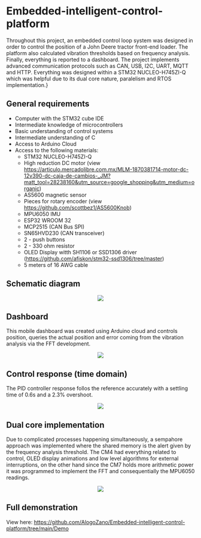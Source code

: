 # Embedded-intelligent-control-platform

Throughout this project, an embedded control loop system was designed in order to control the position of a John Deere tractor front-end loader. The platform also calculated vibration thresholds based on frequency analysis. Finally, everything is reported to a dashboard. The project implements advanced communication protocols such as CAN, USB, I2C, UART, MQTT and HTTP. Everything was designed within a STM32 NUCLEO-H745ZI-Q which was helpful due to its dual core nature, paralelism and RTOS implementation.}

## General requirements
* Computer with the STM32 cube IDE
* Intermediate knowledge of microcontrollers
* Basic understanding of control systems
* Intermediate understanding of C
* Access to Arduino Cloud 
* Access to the following materials:
  * STM32 NUCLEO-H745ZI-Q 
  * High reduction DC motor (view https://articulo.mercadolibre.com.mx/MLM-1870381714-motor-dc-12v390-dc-caja-de-cambios-_JM?matt_tool=28238160&utm_source=google_shopping&utm_medium=organic)
  * AS5600 magnetic sensor
  * Pieces for rotary encoder (view https://github.com/scottbez1/AS5600Knob)
  * MPU6050 IMU
  * ESP32 WROOM 32
  * MCP2515 (CAN Bus SPI)
  * SN65HVD230 (CAN transceiver)
  * 2 - push buttons
  * 2 - 330 ohm resistor
  * OLED Display witth SH1106 or SSD1306 driver (https://github.com/afiskon/stm32-ssd1306/tree/master)
  * 5 meters of 16 AWG cable
 
## Schematic diagram
<p align="center">
<img src="https://github.com/AlogoZano/Embedded-intelligent-control-platform/assets/160699916/5e30e50e-0bb3-4c6c-8b05-f9ddd1a9df8b"/>
</p>

## Dashboard
This mobile dashboard was created using Arduino cloud and controls position, queries the actual position and error coming from the vibration analysis via the FFT development.
<p align="center">
<img src="https://github.com/AlogoZano/Embedded-intelligent-control-platform/assets/160699916/b01e0992-a99c-4e3f-a558-ee4340a9a0b3"/>
</p>

## Control response (time domain)
The PID controller response follos the reference accurately with a settling time of 0.6s and a 2.3% overshoot.
<p align="center">
<img src="https://github.com/AlogoZano/Embedded-intelligent-control-platform/assets/160699916/122b8105-12b6-431d-bd51-1bfa85cf9602"/>
</p>

## Dual core implementation
Due to complicated processes happening simultaneously, a sempahore approach was implemented where the shared memory is the alert given by the frequency analysis threshold. The CM4 had everything related to control, OLED display animations and low level algorithms for external interruptions, on the other hand since the CM7 holds more arithmetic power it was programmed to implement the FFT and consequentially the MPU6050 readings.

<p align="center">
<img src="https://github.com/AlogoZano/Embedded-intelligent-control-platform/assets/160699916/4cb147a0-e2b7-4f02-829f-0adc61b06d25"/>
</p>



## Full demonstration
View here: https://github.com/AlogoZano/Embedded-intelligent-control-platform/tree/main/Demo

